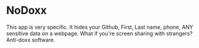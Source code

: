 # NoDoxx
This app is very specific. It hides your Github, First, Last name, phone, ANY sensitive data on a webpage. What if you're screen sharing with strangers? Anti-doxx software.
